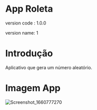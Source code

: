 # App Roleta
version code : 1.0.0

version name: 1

# Introdução
Aplicativo que gera um número aleatório.

# Imagem App

![Screenshot_1660777270](https://user-images.githubusercontent.com/43394727/185258461-1d8d1313-3c5e-4679-bba1-b25a6b4a2ecb.png)
